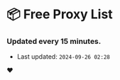 # :package: Free Proxy List
### Updated every 15 minutes.

- Last updated: `2024-09-26 02:28`

:heart:
